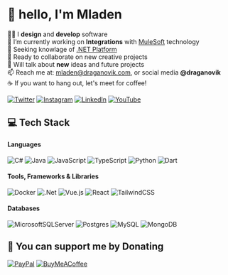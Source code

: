 # 👋 hello, I'm Mladen

👨‍💻 I **design** and **develop** software<br>🔭 I’m currently working on **Integrations** with [MuleSoft](https://www.mulesoft.com) technology<br>🌱 Seeking knowlage of [.NET Platform](https://dotnet.microsoft.com)<br>🤝 Ready to collaborate on new creative projects <!-- - 🤔 I’m looking for help with building a [Day32](https://github.com/draganovik/Day32) platform --><br>💬 Will talk about **new** ideas and future projects<br>📫 Reach me at: mladen@draganovik.com, or social media **@draganovik**<br>☕️ If you want to hang out, let's meet for coffee!

[![Twitter](https://img.shields.io/badge/Twitter-1DA1F2?style=for-the-badge&logo=twitter&logoColor=white)](https://twitter.com/draganovik) [![Instagram](https://img.shields.io/badge/Instagram-E4405F?style=for-the-badge&logo=instagram&logoColor=white)](https://instagram.com/draganovik) [![LinkedIn](https://img.shields.io/badge/LinkedIn-0077B5?style=for-the-badge&logo=linkedin&logoColor=white)](https://linkedin.com/in/draganovik) [![YouTube](https://img.shields.io/badge/YouTube-FF0000?style=for-the-badge&logo=youtube&logoColor=white)](https://youtube.com/@draganovik)

## 💻 Tech Stack

#### Languages

![C#](https://img.shields.io/badge/c%23-%23239120.svg?style=for-the-badge&logo=c-sharp&logoColor=white) ![Java](https://img.shields.io/badge/java-%23ED8B00.svg?style=for-the-badge&logo=java&logoColor=white) ![JavaScript](https://img.shields.io/badge/javascript-%23323330.svg?style=for-the-badge&logo=javascript&logoColor=%23F7DF1E) ![TypeScript](https://img.shields.io/badge/typescript-%23007ACC.svg?style=for-the-badge&logo=typescript&logoColor=white) ![Python](https://img.shields.io/badge/python-3670A0?style=for-the-badge&logo=python&logoColor=ffdd54) ![Dart](https://img.shields.io/badge/dart-%230175C2.svg?style=for-the-badge&logo=dart&logoColor=white)

#### Tools, Frameworks & Libraries

![Docker](https://img.shields.io/badge/docker-%230db7ed.svg?style=for-the-badge&logo=docker&logoColor=white) ![.Net](https://img.shields.io/badge/.NET-5C2D91?style=for-the-badge&logo=.net&logoColor=white) ![Vue.js](https://img.shields.io/badge/vuejs-%2335495e.svg?style=for-the-badge&logo=vuedotjs&logoColor=%234FC08D) ![React](https://img.shields.io/badge/react-%2320232a.svg?style=for-the-badge&logo=react&logoColor=%2361DAFB) ![TailwindCSS](https://img.shields.io/badge/tailwindcss-%2338B2AC.svg?style=for-the-badge&logo=tailwind-css&logoColor=white)

#### Databases

![MicrosoftSQLServer](https://img.shields.io/badge/Microsoft%20SQL%20Sever-CC2927?style=for-the-badge&logo=microsoft%20sql%20server&logoColor=white) ![Postgres](https://img.shields.io/badge/postgres-%23316192.svg?style=for-the-badge&logo=postgresql&logoColor=white) ![MySQL](https://img.shields.io/badge/mysql-%2300f.svg?style=for-the-badge&logo=mysql&logoColor=white) ![MongoDB](https://img.shields.io/badge/MongoDB-%234ea94b.svg?style=for-the-badge&logo=mongodb&logoColor=white)

## 💸 You can support me by Donating

[![PayPal](https://img.shields.io/badge/PayPal-00457C?style=for-the-badge&logo=paypal&logoColor=white)](https://paypal.me/draganovik)
[![BuyMeACoffee](https://img.shields.io/badge/Buy%20Me%20a%20Coffee-ffdd00?style=for-the-badge&logo=buy-me-a-coffee&logoColor=black)](https://buymeacoffee.com/draganovik)

<!-- [![Patreon](https://img.shields.io/badge/Patreon-F96854?style=for-the-badge&logo=patreon&logoColor=white)](https://patreon.com/draganovik) -->

<!-- Proudly created with GPRM ( https://gprm.itsvg.in ) -->
